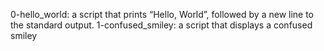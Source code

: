 0-hello_world: a script that prints “Hello, World”, followed by a new line to the standard output.
1-confused_smiley: a script that displays a confused smiley
